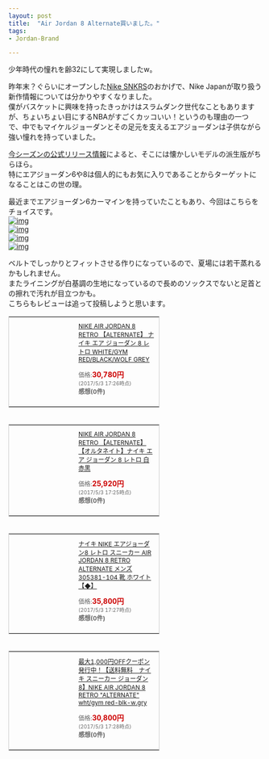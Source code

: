 ```yaml
---
layout: post
title:  "Air Jordan 8 Alternate買いました。"
tags:
- Jordan-Brand

---
```

少年時代の憧れを齢32にして実現しましたw。

昨年末？ぐらいにオープンした[Nike SNKRS][SNKRS]のおかげで、Nike Japanが取り扱う新作情報については分かりやすくなりました。  
僕がバスケットに興味を持ったきっかけはスラムダンク世代なこともありますが、ちょいちょい目にするNBAがすごくカッコいい！というのも理由の一つで、中でもマイケルジョーダンとその足元を支えるエアジョーダンは子供ながら強い憧れを持っていました。

[今シーズンの公式リリース情報][Release2017]によると、そこには懐かしいモデルの派生版がちらほら。  
特にエアジョーダン6や8は個人的にもお気に入りであることからターゲットになることはこの世の理。  

最近までエアジョーダン6カーマインを持っていたこともあり、今回はこちらをチョイスです。  
[![img](https://watarusuzuki.github.io/assets/images/myshoes/IMG_1486.JPG)][Alternate]  
[![img](https://watarusuzuki.github.io/assets/images/myshoes/IMG_1487.JPG)][Alternate]  
[![img](https://watarusuzuki.github.io/assets/images/myshoes/IMG_1488.JPG)][Alternate]  
[![img](https://watarusuzuki.github.io/assets/images/myshoes/IMG_1489.JPG)][Alternate]  

ベルトでしっかりとフィットさせる作りになっているので、夏場には若干蒸れるかもしれません。  
またライニングが白基調の生地になっているので長めのソックスでないと足首との擦れで汚れが目立つかも。  
こちらもレビューは追って投稿しようと思います。

<table cellpadding="0" cellspacing="0" border="0" style=" border:1px solid #ccc; width:300px;"><tr style="border-style:none;"><td style="vertical-align:top; border-style:none; padding:10px; width:108px;"><a href="https://rpx.a8.net/svt/ejp?a8mat=2HSPW2+9XTJCI+2HOM+BWGDT&rakuten=y&a8ejpredirect=http%3A%2F%2Fhb.afl.rakuten.co.jp%2Fhgc%2Fg00q2mf4.2bo115e2.g00q2mf4.2bo12c7a%2Fa15082587770_2HSPW2_9XTJCI_2HOM_BWGDT%3Fpc%3Dhttp%253A%252F%252Fitem.rakuten.co.jp%252Flowtex%252F305381-104%252F%26m%3Dhttp%253A%252F%252Fm.rakuten.co.jp%252Flowtex%252Fi%252F10341549%252F" target="_blank" rel="nofollow"><img border="0" alt="" src="http://thumbnail.image.rakuten.co.jp/@0_mall/lowtex/cabinet/airjordan05/305381-104.jpg?_ex=128x128" /></a></td><td style="font-size:12px; vertical-align:middle; border-style:none; padding:10px;"><p style="padding:0; margin:0;"><a href="https://rpx.a8.net/svt/ejp?a8mat=2HSPW2+9XTJCI+2HOM+BWGDT&rakuten=y&a8ejpredirect=http%3A%2F%2Fhb.afl.rakuten.co.jp%2Fhgc%2Fg00q2mf4.2bo115e2.g00q2mf4.2bo12c7a%2Fa15082587770_2HSPW2_9XTJCI_2HOM_BWGDT%3Fpc%3Dhttp%253A%252F%252Fitem.rakuten.co.jp%252Flowtex%252F305381-104%252F%26m%3Dhttp%253A%252F%252Fm.rakuten.co.jp%252Flowtex%252Fi%252F10341549%252F" target="_blank" rel="nofollow">NIKE AIR JORDAN 8 RETRO 【ALTERNATE】 ナイキ エア ジョーダン 8 レトロ WHITE/GYM RED/BLACK/WOLF GREY</a></p><p style="color:#666; margin-top:5px line-height:1.5;">価格:<span style="font-size:14px; color:#C00; font-weight:bold;">30,780円</span><br/><span style="font-size:10px; font-weight:normal;">(2017/5/3 17:26時点)</span><br/><span style="font-weight:bold;">感想(0件)</span></p></td></tr></table>
<img border="0" width="1" height="1" src="https://www15.a8.net/0.gif?a8mat=2HSPW2+9XTJCI+2HOM+BWGDT" alt="">

<table cellpadding="0" cellspacing="0" border="0" style=" border:1px solid #ccc; width:300px;"><tr style="border-style:none;"><td style="vertical-align:top; border-style:none; padding:10px; width:108px;"><a href="https://rpx.a8.net/svt/ejp?a8mat=2HSPW2+9XTJCI+2HOM+BWGDT&rakuten=y&a8ejpredirect=http%3A%2F%2Fhb.afl.rakuten.co.jp%2Fhgc%2Fg00qaqg4.2bo114dc.g00qaqg4.2bo12cf4%2Fa15082587770_2HSPW2_9XTJCI_2HOM_BWGDT%3Fpc%3Dhttp%253A%252F%252Fitem.rakuten.co.jp%252Festpremium%252F305381-104%252F%26m%3Dhttp%253A%252F%252Fm.rakuten.co.jp%252Festpremium%252Fi%252F10008553%252F" target="_blank" rel="nofollow"><img border="0" alt="" src="http://thumbnail.image.rakuten.co.jp/@0_mall/estpremium/cabinet/jordan/imgrc0092329510.jpg?_ex=128x128" /></a></td><td style="font-size:12px; vertical-align:middle; border-style:none; padding:10px;"><p style="padding:0; margin:0;"><a href="https://rpx.a8.net/svt/ejp?a8mat=2HSPW2+9XTJCI+2HOM+BWGDT&rakuten=y&a8ejpredirect=http%3A%2F%2Fhb.afl.rakuten.co.jp%2Fhgc%2Fg00qaqg4.2bo114dc.g00qaqg4.2bo12cf4%2Fa15082587770_2HSPW2_9XTJCI_2HOM_BWGDT%3Fpc%3Dhttp%253A%252F%252Fitem.rakuten.co.jp%252Festpremium%252F305381-104%252F%26m%3Dhttp%253A%252F%252Fm.rakuten.co.jp%252Festpremium%252Fi%252F10008553%252F" target="_blank" rel="nofollow">NIKE AIR JORDAN 8 RETRO 【ALTERNATE】【オルタネイト】ナイキ エア ジョーダン 8 レトロ 白赤黒</a></p><p style="color:#666; margin-top:5px line-height:1.5;">価格:<span style="font-size:14px; color:#C00; font-weight:bold;">25,920円</span><br/><span style="font-size:10px; font-weight:normal;">(2017/5/3 17:25時点)</span><br/><span style="font-weight:bold;">感想(0件)</span></p></td></tr></table>
<img border="0" width="1" height="1" src="https://www18.a8.net/0.gif?a8mat=2HSPW2+9XTJCI+2HOM+BWGDT" alt="">

<table cellpadding="0" cellspacing="0" border="0" style=" border:1px solid #ccc; width:300px;"><tr style="border-style:none;"><td style="vertical-align:top; border-style:none; padding:10px; width:108px;"><a href="https://rpx.a8.net/svt/ejp?a8mat=2HSPW2+9XTJCI+2HOM+BWGDT&rakuten=y&a8ejpredirect=http%3A%2F%2Fhb.afl.rakuten.co.jp%2Fhgc%2Fg00q35f4.2bo11150.g00q35f4.2bo12ba2%2Fa15082587770_2HSPW2_9XTJCI_2HOM_BWGDT%3Fpc%3Dhttp%253A%252F%252Fitem.rakuten.co.jp%252Fsneak%252Fzzi-305381-104%252F%26m%3Dhttp%253A%252F%252Fm.rakuten.co.jp%252Fsneak%252Fi%252F10327804%252F" target="_blank" rel="nofollow"><img border="0" alt="" src="http://thumbnail.image.rakuten.co.jp/@0_mall/sneak/cabinet/inoguchi2/zzi-305381-104-a.jpg?_ex=128x128" /></a></td><td style="font-size:12px; vertical-align:middle; border-style:none; padding:10px;"><p style="padding:0; margin:0;"><a href="https://rpx.a8.net/svt/ejp?a8mat=2HSPW2+9XTJCI+2HOM+BWGDT&rakuten=y&a8ejpredirect=http%3A%2F%2Fhb.afl.rakuten.co.jp%2Fhgc%2Fg00q35f4.2bo11150.g00q35f4.2bo12ba2%2Fa15082587770_2HSPW2_9XTJCI_2HOM_BWGDT%3Fpc%3Dhttp%253A%252F%252Fitem.rakuten.co.jp%252Fsneak%252Fzzi-305381-104%252F%26m%3Dhttp%253A%252F%252Fm.rakuten.co.jp%252Fsneak%252Fi%252F10327804%252F" target="_blank" rel="nofollow">ナイキ NIKE エアジョーダン8 レトロ スニーカー AIR JORDAN 8 RETRO ALTERNATE メンズ 305381-104 靴 ホワイト 【◆】</a></p><p style="color:#666; margin-top:5px line-height:1.5;">価格:<span style="font-size:14px; color:#C00; font-weight:bold;">35,800円</span><br/><span style="font-size:10px; font-weight:normal;">(2017/5/3 17:27時点)</span><br/><span style="font-weight:bold;">感想(0件)</span></p></td></tr></table>
<img border="0" width="1" height="1" src="https://www15.a8.net/0.gif?a8mat=2HSPW2+9XTJCI+2HOM+BWGDT" alt="">

<table cellpadding="0" cellspacing="0" border="0" style=" border:1px solid #ccc; width:300px;"><tr style="border-style:none;"><td style="vertical-align:top; border-style:none; padding:10px; width:108px;"><a href="https://rpx.a8.net/svt/ejp?a8mat=2HSPW2+9XTJCI+2HOM+BWGDT&rakuten=y&a8ejpredirect=http%3A%2F%2Fhb.afl.rakuten.co.jp%2Fhgc%2Fg00prop4.2bo11d38.g00prop4.2bo12a43%2Fa15082587770_2HSPW2_9XTJCI_2HOM_BWGDT%3Fpc%3Dhttp%253A%252F%252Fitem.rakuten.co.jp%252Fltd-online%252F305381-104%252F%26m%3Dhttp%253A%252F%252Fm.rakuten.co.jp%252Fltd-online%252Fi%252F10018879%252F" target="_blank" rel="nofollow"><img border="0" alt="" src="http://thumbnail.image.rakuten.co.jp/@0_mall/ltd-online/cabinet/cabinet26/305381-104_1.jpg?_ex=128x128" /></a></td><td style="font-size:12px; vertical-align:middle; border-style:none; padding:10px;"><p style="padding:0; margin:0;"><a href="https://rpx.a8.net/svt/ejp?a8mat=2HSPW2+9XTJCI+2HOM+BWGDT&rakuten=y&a8ejpredirect=http%3A%2F%2Fhb.afl.rakuten.co.jp%2Fhgc%2Fg00prop4.2bo11d38.g00prop4.2bo12a43%2Fa15082587770_2HSPW2_9XTJCI_2HOM_BWGDT%3Fpc%3Dhttp%253A%252F%252Fitem.rakuten.co.jp%252Fltd-online%252F305381-104%252F%26m%3Dhttp%253A%252F%252Fm.rakuten.co.jp%252Fltd-online%252Fi%252F10018879%252F" target="_blank" rel="nofollow">最大1,000円OFFクーポン発行中！【送料無料　ナイキ スニーカー ジョーダン8】NIKE AIR JORDAN 8 RETRO "ALTERNATE" wht/gym red-blk-w.gry</a></p><p style="color:#666; margin-top:5px line-height:1.5;">価格:<span style="font-size:14px; color:#C00; font-weight:bold;">30,800円</span><br/><span style="font-size:10px; font-weight:normal;">(2017/5/3 17:28時点)</span><br/><span style="font-weight:bold;">感想(0件)</span></p></td></tr></table>
<img border="0" width="1" height="1" src="https://www18.a8.net/0.gif?a8mat=2HSPW2+9XTJCI+2HOM+BWGDT" alt="">

[SNKRS]: https://www.nike.com/jp/launch/
[Alternate]: https://www.nike.com/jp/launch/t/air-jordan-8-retro-white-black-gym-red
[Release2017]: http://news.nike.com/news/jordan-brand-spring-2017-retro
